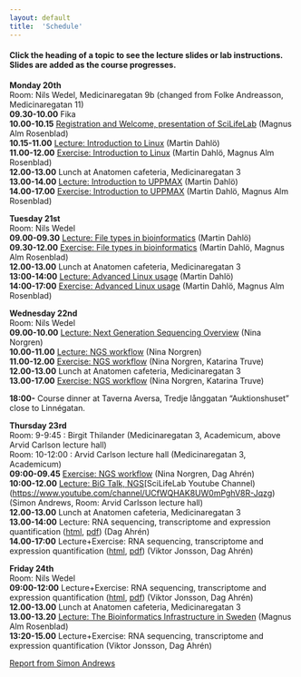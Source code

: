 ```yaml
---
layout: default
title:  'Schedule'
---
```


#### Click the heading of a topic to see the lecture slides or lab instructions. Slides are added as the course progresses.




**Monday 20th**  
Room: Nils Wedel, Medicinaregatan 9b (changed from Folke Andreasson, Medicinaregatan 11)  
**09.30-10.00** Fika  
**10.00-10.15** [Registration and Welcome, presentation of SciLifeLab]() (Magnus Alm Rosenblad)  
**10.15-11.00** [Lecture: Introduction to Linux](slides/linux-tutorial.pdf) (Martin Dahlö)  
**11.00-12.00** [Exercise: Introduction to Linux](labs/linux-intro) (Martin Dahlö, Magnus Alm Rosenblad)  
**12.00-13.00** Lunch at Anatomen cafeteria, Medicinaregatan 3  
**13.00-14.00** [Lecture: Introduction to UPPMAX](slides/UPPMAX-tutorial.pdf) (Martin Dahlö)  
**14.00-17.00** [Exercise: Introduction to UPPMAX](labs/uppmax-intro) (Martin Dahlö, Magnus Alm Rosenblad)  

**Tuesday 21st**  
Room: Nils Wedel  
**09.00-09.30** [Lecture: File types in bioinformatics](slides/file_types.pdf) (Martin Dahlö)  
**09.30-12.00** [Exercise: File types in bioinformatics](labs/filetypes) (Martin Dahlö, Magnus Alm Rosenblad)  
**12.00-13.00** Lunch at Anatomen cafeteria, Medicinaregatan 3  
**13:00-14:00** [Lecture: Advanced Linux usage](slides/advanced_linux.pdf) (Martin Dahlö)  
**14:00-17:00** [Exercise: Advanced Linux usage](labs/loops_lab) (Martin Dahlö, Magnus Alm Rosenblad)  

**Wednesday 22nd**  
Room: Nils Wedel  
**09.00-10.00** [Lecture: Next Generation Sequencing Overview](slides/Sequencing_Overview.pdf) (Nina Norgren)  
**10.00-11.00** [Lecture: NGS workflow](slides/NGS_workflow.pdf) (Nina Norgren)  
**11.00-12.00** [Exercise: NGS workflow](labs/NGS_workflow) (Nina Norgren, Katarina Truve)  
**12.00-13.00** Lunch at Anatomen cafeteria, Medicinaregatan 3  
**13.00-17.00** [Exercise: NGS workflow](labs/NGS_workflow) (Nina Norgren, Katarina Truve)  

**18:00-** Course dinner at Taverna Aversa, Tredje långgatan “Auktionshuset” close to Linnégatan.  

**Thursday 23rd**  
Room: 9-9:45 : Birgit Thilander (Medicinaregatan 3, Academicum, above Arvid Carlson lecture hall)  
Room: 10-12:00 : Arvid Carlson lecture hall (Medicinaregatan 3, Academicum)  
**09:00-09.45** [Exercise: NGS workflow](labs/NGS_workflow) (Nina Norgren, Dag Ahrén)  
**10:00-12.00** [Lecture: BiG Talk, NGS](slides/s_andrews_scilifelab_2019.pdf)[SciLifeLab Youtube Channel)(https://www.youtube.com/channel/UCfWQHAK8UW0mPghV8R-Jqzg) (Simon Andrews, Room: Arvid Carlsson lecture hall)  
**12.00-13.00** Lunch at Anatomen cafeteria, Medicinaregatan 3  
**13.00-14:00** Lecture: RNA sequencing, transcriptome and expression quantification  ([html](/slides/rnaseq/presentation.html), [pdf](/slides/rnaseq/presentation.pdf)) (Dag Ahrén)  
**14.00-17:00** Lecture+Exercise: RNA sequencing, transcriptome and expression quantification ([html](/labs/rnaseq/lab.html), [pdf](/labs/rnaseq/lab.pdf)) (Viktor Jonsson, Dag Ahrén)  
 
**Friday 24th**  
Room: Nils Wedel  
**09:00-12:00** Lecture+Exercise: RNA sequencing, transcriptome and expression quantification ([html](/labs/rnaseq/lab.html), [pdf](/labs/rnaseq/lab.pdf)) (Viktor Jonsson, Dag Ahrén)  
**12.00-13.00** Lunch at Anatomen cafeteria, Medicinaregatan 3  
**13.00-13.20** [Lecture: The Bioinformatics Infrastructure in Sweden]() (Magnus Alm Rosenblad)    
**13:20-15.00** Lecture+Exercise: RNA sequencing, transcriptome and expression quantification (Viktor Jonsson, Dag Ahrén) 

[Report from Simon Andrews](/files/validating_knockout.html)
